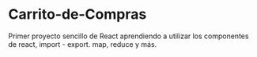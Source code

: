 # Carrito-de-Compras
Primer proyecto sencillo de React aprendiendo a utilizar los componentes de react, import - export. map, reduce y más.
